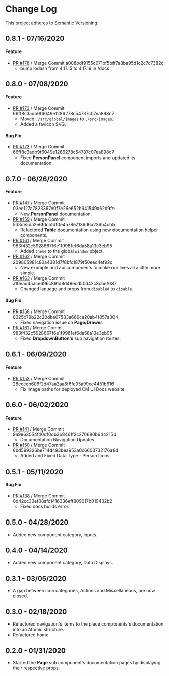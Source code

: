# Change Log
This project adheres to [Semantic Versioning](http://semver.org/).

## 0.8.1 - 07/16/2020

#### Feature
- [PR #178](https://github.com/saddlebackdev/react-cm-ui/pull/178) / Merge Commit a008bdf9155c071bf5bff7a8ba95d1c2c7c7382c
    - bump lodash from 4.17.15 to 4.17.19 in /docs

## 0.8.0 - 07/08/2020

#### Feature
- [PR #173](https://github.com/saddlebackdev/react-cm-ui/pull/173) / Merge Commit 66ff8c3adb9f6049e1286278c54737c07ea898c7
    - Moved `./src/global/images` to `./src/images`.
    - Added a favicon SVG.

#### Bug Fix
- [PR #173](https://github.com/saddlebackdev/react-cm-ui/pull/173) / Merge Commit 66ff8c3adb9f6049e1286278c54737c07ea898c7
    - Fixed **PersonPanel** component imports and updated its documentation.

## 0.7.0 - 06/26/2020

#### Feature
- [PR #147](https://github.com/saddlebackdev/react-cm-ui/pull/147) / Merge Commit 03ee127a7823367e0f7e26e652b941549a62d9fe
    - New **PersonPanel** documentation.
- [PR #159](https://github.com/saddlebackdev/react-cm-ui/pull/159) / Merge Commit 5d3de5da2e6fdcbfdf0e4a78e7136d6a236b4cb5
    - Refactored **Table** documentation using new documentation helper components.
- [PR #161](https://github.com/saddlebackdev/react-cm-ui/pull/161) / Merge Commit 983f432c5928667f6e1f9981ef6da58a13e3eb95
    - Added `theme` to the global `window` object.
- [PR #162](https://github.com/saddlebackdev/react-cm-ui/pull/162) / Merge Commit 209805981c80a4381d7f8bfc1879f50eec4ef92c
    - New example and api components to make our lives all a little more simple.
- [PR #163](https://github.com/saddlebackdev/react-cm-ui/pull/163) / Merge Commit a10ead45ace696c891d8d49ecd50d42c8cbef637
    - Changed lanuage and props from `disabled` to `disable`.

#### Bug Fix
- [PR #158](https://github.com/saddlebackdev/react-cm-ui/pull/158) / Merge Commit 8325c79b22c20dbe07583a666ca20ab4f857a304
    - Fixed navigation issue on **Page/Drawer**.
- [PR #161](https://github.com/saddlebackdev/react-cm-ui/pull/161) / Merge Commit 983f432c5928667f6e1f9981ef6da58a13e3eb95
    - Fixed **DropdownButton's** sub navigation routes.

## 0.6.1 - 06/09/2020

#### Feature
- [PR #153](https://github.com/saddlebackdev/react-cm-ui/pull/153) / Merge Commit 28eceeb606f2d47aa2aa8f6fe05a99ee4451b616
    - Fix image paths for deployed CM UI Docs website.

## 0.6.0 - 06/02/2020

#### Feature
- [PR #141](https://github.com/saddlebackdev/react-cm-ui/pull/141) / Merge Commit 9a9e63054f40df0db2b8461f2c270680b644215d
    - Documentation Navigation Updates
- [PR #150](https://github.com/saddlebackdev/react-cm-ui/pull/150) / Merge Commit 8bd599326be714d493bea953a0c6603732176a8d
    - Added and Fixed Data Type - Person Icons.

## 0.5.1 - 05/11/2020

#### Bug Fix
- [PR #138](https://github.com/saddlebackdev/react-cm-ui/pull/138) / Merge Commit 0d42cc33ef08afc1416336eff809017b019432b2
    - Fixed docs builds error.

## 0.5.0 - 04/28/2020

- Added new component category, Inputs.

## 0.4.0 - 04/14/2020

- Added new component category, Data Displays.

## 0.3.1 - 03/05/2020

- A gap between icon categories, Actions and Miscellaneous, are now closed.

## 0.3.0 - 02/18/2020

- Refactored navigation's items to the place components's documentation into an Atomic structure.
- Refactored home.

## 0.2.0 - 01/31/2020

- Started the **Page** sub component's documentation pages by displaying their respective props.
